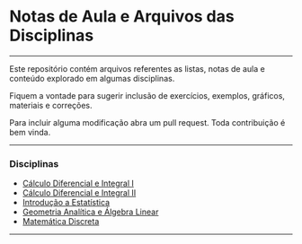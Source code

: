 # Notas de Aula e Arquivos das Disciplinas
---

Este repositório contém arquivos referentes as listas, notas de aula e conteúdo explorado em algumas disciplinas.

Fiquem a vontade para sugerir inclusão de exercícios, exemplos, gráficos, materiais e correções.

Para incluir alguma modificação abra um pull request. Toda contribuição é bem vinda.

---
###  Disciplinas
* [Cálculo Diferencial e Integral I](/calculo_01)
* [Cálculo Diferencial e Integral II](/calculo_02/)
* [Introdução a Estatística](/estatistica/)
* [Geometria Analítica e Álgebra Linear](/geometria_analitica_algebra_linear/)
* [Matemática Discreta](/mat_discreta/)

---

